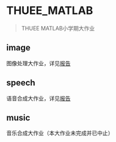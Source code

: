 # THUEE_MATLAB

> THUEE MATLAB小学期大作业

## image

图像处理大作业，详见[报告](image/大作业报告.pdf)

## speech

语音合成大作业，详见[报告](soeech/大作业报告.pdf)

## music

音乐合成大作业（本大作业未完成并已中止）
